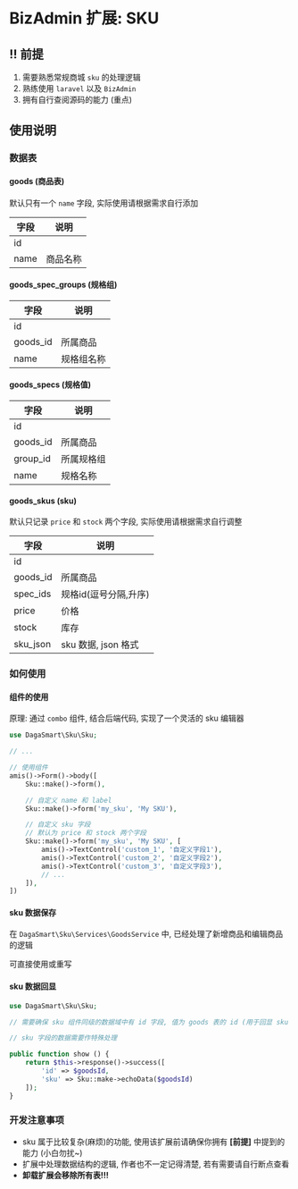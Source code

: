 # BizAdmin 扩展: SKU

## !! 前提

1. 需要熟悉常规商城 `sku` 的处理逻辑
2. 熟练使用 `laravel` 以及 `BizAdmin`
3. 拥有自行查阅源码的能力 (重点)

## 使用说明

### 数据表

#### goods (商品表)

默认只有一个 `name` 字段, 实际使用请根据需求自行添加

| 字段   | 说明   |
|------|------|
| id   |      |
| name | 商品名称 |

#### goods_spec_groups (规格组)

| 字段       | 说明    |
|----------|-------|
| id       |       |
| goods_id | 所属商品  |
| name     | 规格组名称 |

#### goods_specs (规格值)

| 字段       | 说明    |
|----------|-------|
| id       |       |
| goods_id | 所属商品  |
| group_id | 所属规格组 |
| name     | 规格名称  |

#### goods_skus (sku)

默认只记录 `price` 和 `stock` 两个字段, 实际使用请根据需求自行调整

| 字段       | 说明              |
|----------|-----------------|
| id       |                 |
| goods_id | 所属商品            |
| spec_ids | 规格id(逗号分隔,升序)   |
| price    | 价格              |
| stock    | 库存              |
| sku_json | sku 数据, json 格式 |

### 如何使用

#### 组件的使用

原理: 通过 `combo` 组件, 结合后端代码, 实现了一个灵活的 sku 编辑器

```php
use DagaSmart\Sku\Sku;

// ...

// 使用组件
amis()->Form()->body([
    Sku::make()->form(),

    // 自定义 name 和 label
    Sku::make()->form('my_sku', 'My SKU'),

    // 自定义 sku 字段
    // 默认为 price 和 stock 两个字段
    Sku::make()->form('my_sku', 'My SKU', [
        amis()->TextControl('custom_1', '自定义字段1'),
        amis()->TextControl('custom_2', '自定义字段2'),
        amis()->TextControl('custom_3', '自定义字段3'),
        // ...
    ]),
])
```

#### sku 数据保存

在 `DagaSmart\Sku\Services\GoodsService` 中, 已经处理了新增商品和编辑商品的逻辑

可直接使用或重写

#### sku 数据回显

```php
use DagaSmart\Sku\Sku;

// 需要确保 sku 组件同级的数据域中有 id 字段, 值为 goods 表的 id (用于回显 sku 列表)

// sku 字段的数据需要作特殊处理

public function show () {
    return $this->response()->success([
        'id' => $goodsId,
        'sku' => Sku::make->echoData($goodsId)
    ]);
}
```

### 开发注意事项

- sku 属于比较复杂(麻烦)的功能, 使用该扩展前请确保你拥有 __[前提]__ 中提到的能力 (小白勿扰~)
- 扩展中处理数据结构的逻辑, 作者也不一定记得清楚, 若有需要请自行断点查看
- __卸载扩展会移除所有表!!!__
